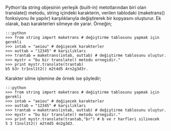 <!--
.. date: 2012-11-13 11:06:42
.. title: Python string translate() metodu
.. slug: string-translate
.. description: Python'daki string.translate() metodu sayesinde, bir string'deki karakterleri şifreleme veya düzeltme amacıyla başka karakterle değiştirebilirsiniz.
-->

Python'da string objesinin yerleşik (built-in) metotlarından biri olan
translate() metodu, string içindeki karakterin, verilen tablodaki
(maketrans() fonksiyonu ile yapılır) karşılıklarıyla değiştirerek bir
kopyasını oluşturur. Ek olarak, bazı karakterleri silmeye de yarar.
Örneğin; <!-- TEASER_END -->

    :::python
    >>> from string import maketrans # değiştirme tablosunu yapmak için gerekli
    >>> intab = "aeiou" # değişecek karakterler
    >>> outtab = "12345" # karşılıkları
    >>> trantab = maketrans(intab, outtab) # değiştirme tablosunu oluştur.
    >>> mystr = "bu bir translate() metodu ornegidir."
    >>> print mystr.translate(trantab)
    b5 b3r tr1nsl1t2() m2t4d5 4rn2g3d3r.

Karakter silme işlemine de örnek ise şöyledir;

    :::python
    >>> from string import maketrans # değiştirme tablosunu yapmak için gerekli
    >>> intab = "aeiou" # değişecek karakterler
    >>> outtab = "12345" # karşılıkları
    >>> trantab = maketrans(intab, outtab) # değiştirme tablosunu oluştur.
    >>> mystr = "bu bir translate() metodu ornegidir."
    >>> print mystr.translate(trantab,"br") # b ve r harfleri silinecek
    5 3 t1nsl1t2() m2t4d5 4n2g3d3.